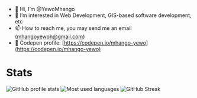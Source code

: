 - 👋 Hi, I’m @YewoMhango
- 👀 I’m interested in Web Development, GIS-based software development, etc
- 📫 How to reach me, you may send me an email (mhangoyewoh@gmail.com)
- 🎨 Codepen profile: [https://codepen.io/mhango-yewo](https://codepen.io/mhango-yewo)

# Stats

![GitHub profile stats](https://github-readme-stats.vercel.app/api?username=YewoMhango&count_private=true&show_icons=true&theme=aura)
![Most used languages](https://github-readme-stats.vercel.app/api/top-langs/?username=YewoMhango&layout=compact&theme=aura&langs_count=8&count_private=true)
![GitHub Streak](https://github-readme-streak-stats.herokuapp.com?user=YewoMhango&theme=midnight-purple)

<!---
YewoMhango/YewoMhango is a ✨ special ✨ repository because its `README.md` (this file) appears on your GitHub profile.
You can click the Preview link to take a look at your changes.
--->
